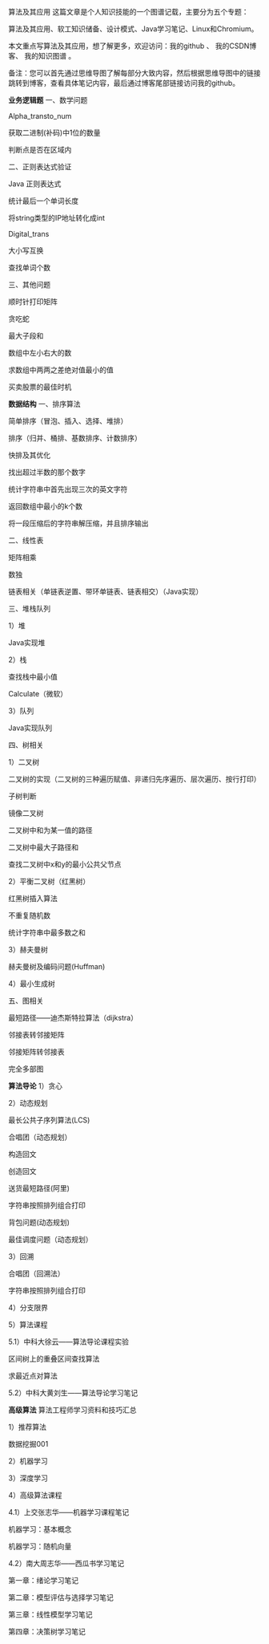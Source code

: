 算法及其应用
这篇文章是个人知识技能的一个图谱记载，主要分为五个专题： 

算法及其应用、软工知识储备、设计模式、Java学习笔记、Linux和Chromium。

本文重点写算法及其应用，想了解更多，欢迎访问：我的github 、 我的CSDN博客、 我的知识图谱 。

备注：您可以首先通过思维导图了解每部分大致内容，然后根据思维导图中的链接跳转到博客，查看具体笔记内容，最后通过博客尾部链接访问我的github。

********************业务逻辑题********************
一、数学问题

Alpha_transto_num

获取二进制(补码)中1位的数量

判断点是否在区域内

二、正则表达式验证

Java 正则表达式

统计最后一个单词长度

将string类型的IP地址转化成int

Digital_trans

大小写互换

查找单词个数

三、其他问题

顺时针打印矩阵

贪吃蛇

最大子段和

数组中左小右大的数

求数组中两两之差绝对值最小的值

买卖股票的最佳时机

********************数据结构********************
一、排序算法

简单排序（冒泡、插入、选择、堆排）

排序（归并、桶排、基数排序、计数排序）

快排及其优化

找出超过半数的那个数字

统计字符串中首先出现三次的英文字符

返回数组中最小的k个数

将一段压缩后的字符串解压缩，并且排序输出

二、线性表

矩阵相乘

数独

链表相关（单链表逆置、带环单链表、链表相交）（Java实现）

三、堆栈队列

1）堆

Java实现堆

2）栈

查找栈中最小值

Calculate（微软）

3）队列

Java实现队列

四、树相关

1）二叉树

二叉树的实现（二叉树的三种遍历赋值、非递归先序遍历、层次遍历、按行打印）

子树判断

镜像二叉树

二叉树中和为某一值的路径 

二叉树中最大子路径和

查找二叉树中x和y的最小公共父节点

2）平衡二叉树（红黑树）

红黑树插入算法

不重复随机数

统计字符串中最多数之和

3）赫夫曼树

赫夫曼树及编码问题(Huffman)

4）最小生成树

五、图相关

最短路径——迪杰斯特拉算法（dijkstra）

邻接表转邻接矩阵

邻接矩阵转邻接表

完全多部图

********************算法导论********************
1）贪心

2）动态规划

最长公共子序列算法(LCS)

合唱团（动态规划）

构造回文

创造回文

送货最短路径(阿里)

字符串按照排列组合打印

背包问题(动态规划)

最佳调度问题（动态规划）

3）回溯

合唱团（回溯法）

字符串按照排列组合打印

4）分支限界

5）算法课程

5.1）中科大徐云——算法导论课程实验

区间树上的重叠区间查找算法

求最近点对算法

5.2）中科大黄刘生——算法导论学习笔记

********************高级算法********************
算法工程师学习资料和技巧汇总

1）推荐算法

数据挖掘001

2）机器学习

3）深度学习

4）高级算法课程

4.1）上交张志华——机器学习课程笔记

机器学习：基本概念

机器学习：随机向量

4.2）南大周志华——西瓜书学习笔记

第一章：绪论学习笔记

第二章：模型评估与选择学习笔记

第三章：线性模型学习笔记

第四章：决策树学习笔记
